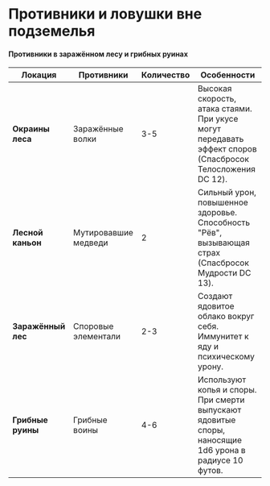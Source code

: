 # Противники и ловушки вне подземелья

#### Противники в заражённом лесу и грибных руинах

| **Локация**        | **Противники**       | **Количество** | **Особенности**                                                                                           |
| ------------------ | -------------------- | -------------- | --------------------------------------------------------------------------------------------------------- |
| **Окраины леса**   | Заражённые волки     | 3-5            | Высокая скорость, атака стаями. При укусе могут передавать эффект споров (Спасбросок Телосложения DC 12). |
| **Лесной каньон**  | Мутировавшие медведи | 2              | Сильный урон, повышенное здоровье. Способность "Рёв", вызывающая страх (Спасбросок Мудрости DC 13).       |
| **Заражённый лес** | Споровые элементали  | 2-3            | Создают ядовитое облако вокруг себя. Иммунитет к яду и психическому урону.                                |
| **Грибные руины**  | Грибные воины        | 4-6            | Используют копья и споры. При смерти выпускают ядовитые споры, наносящие 1d6 урона в радиусе 10 футов.    |
